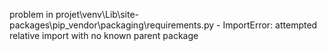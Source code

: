 problem in projet\venv\Lib\site-packages\pip\_vendor\packaging\requirements.py - ImportError: attempted relative import with no known parent package
